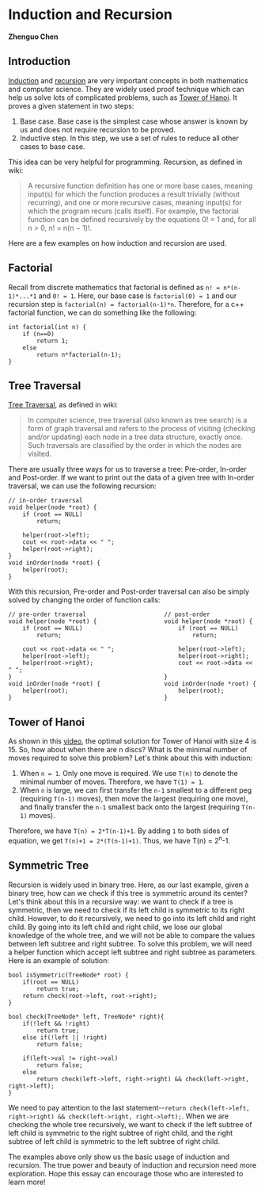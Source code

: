 # Induction and Recursion

**Zhenguo Chen**

## Introduction

[Induction](https://en.wikipedia.org/wiki/Mathematical_induction) and [recursion](https://en.wikipedia.org/wiki/Recursion)
are very important concepts in both mathematics and computer science. They are widely used proof
technique which can help us solve lots of complicated problems, such as [Tower of Hanoi](https://en.wikipedia.org/wiki/Tower_of_Hanoi).
It proves a given statement in two steps:
1. Base case. Base case is the simplest case whose answer is known by us and does not require
recursion to be proved.
2. Inductive step. In this step, we use a set of rules to reduce all other cases to base case.

This idea can be very helpful for programming. Recursion, as defined in wiki:

>A recursive function definition has one or more base cases, meaning input(s) for which the function produces a result trivially (without recurring), and one or more recursive cases, meaning input(s) for which the program recurs (calls itself). For example, the factorial function can be defined recursively by the equations 0! = 1 and, for all n > 0, n! = n(n − 1)!.

Here are a few examples on how induction and recursion
are used.

## Factorial

Recall from discrete mathematics that factorial is defined as `n! = n*(n-1)*...*1` and `0! = 1`.
Here, our base case is `factorial(0) = 1` and our recursion step is `factorial(n) = factorial(n-1)*n`.
Therefore, for a c++ factorial function, we can do something like the following:

```
int factorial(int n) {
    if (n==0)
        return 1;
    else
        return n*factorial(n-1);
}
```

## Tree Traversal

[Tree Traversal](https://en.wikipedia.org/wiki/Tree_traversal), as defined in wiki:

>In computer science, tree traversal (also known as tree search) is a form of graph traversal and refers to the process of visiting (checking and/or updating) each node in a tree data structure, exactly once. Such traversals are classified by the order in which the nodes are visited.

There are usually three ways for us to traverse a tree: Pre-order, In-order and Post-order. If
we want to print out the data of a given tree with In-order traversal, we can use the following
recursion:

```
// in-order traversal
void helper(node *root) {
    if (root == NULL)
        return;
    
    helper(root->left);
    cout << root->data << " ";
    helper(root->right);
}
void inOrder(node *root) {
    helper(root);    
}
```

With this recursion, Pre-order and Post-order traversal can also be simply solved by changing
the order of function calls:

```
// pre-order traversal                      // post-order
void helper(node *root) {                   void helper(node *root) {
    if (root == NULL)                           if (root == NULL)
        return;                                     return;
        
    cout << root->data << " ";                  helper(root->left);
    helper(root->left);                         helper(root->right);
    helper(root->right);                        cout << root->data << " ";
}                                           }
void inOrder(node *root) {                  void inOrder(node *root) {
    helper(root);                               helper(root);
}                                           }
```

## Tower of Hanoi

As shown in this [video](https://www.youtube.com/watch?v=aMEbboWmVCo), the optimal solution for
Tower of Hanoi with size 4 is 15. So, how about when there are n discs? What is the minimal number
of moves required to solve this problem? Let's think about this with induction:

1. When `n = 1`. Only one move is required. We use `T(n)` to denote the minimal number of moves.
Therefore, we have `T(1) = 1`.
2. When `n` is large, we can first transfer the `n-1` smallest to a different peg (requiring `T(n-1)`
moves), then move the largest (requiring one move), and finally transfer the `n-1` smallest back
onto the largest (requiring `T(n-1)` moves).

Therefore, we have `T(n) = 2*T(n-1)+1`. By adding `1` to both sides of equation, we get `T(n)+1 = 2*(T(n-1)+1)`.
Thus, we have T(n) = 2<sup>n</sup>-1.

## Symmetric Tree

Recursion is widely used in binary tree. Here, as our last example, given a binary tree, how can
we check if this tree is symmetric around its center? Let's think about this in a recursive way:
we want to check if a tree is symmetric, then we need to check if its left child is symmetric to
its right child. However, to do it recursively, we need to go into its left child and right child. By
going into its left child and right child, we lose our global knowledge of the whole tree,
and we will not be able to compare the values between left subtree and right subtree. To solve this
problem, we will need a helper function which accept left subtree and right subtree as parameters.
Here is an example of solution:

```
bool isSymmetric(TreeNode* root) {
    if(root == NULL)
        return true;
    return check(root->left, root->right);
}

bool check(TreeNode* left, TreeNode* right){
    if(!left && !right)
        return true;
    else if(!left || !right)
        return false;
    
    if(left->val != right->val)
        return false;
    else
        return check(left->left, right->right) && check(left->right, right->left);
}
```
We need to pay attention to the last statement--`return check(left->left, right->right) && check(left->right, right->left);`.
When we are checking the whole tree recursively, we want to check if the left subtree of left child is
symmetric to the right subtree of right child, and the right subtree of left child is symmetric to
the left subtree of right child.

The examples above only show us the basic usage of induction and recursion. The true power and
beauty of induction and recursion need more exploration. Hope this essay can encourage those
who are interested to learn more!